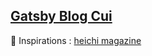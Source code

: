 ##  [Gatsby Blog Cui](https://cui-blog.netlify.app/)

💫  Inspirations : [heichi magazine](http://www.heichimagazine.org/en/about/5/heichi-magazine) 



